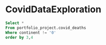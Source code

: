 # CovidDataExploration
```sql
Select *
From portfolio_project.covid_deaths
Where continent != '0' 
order by 3,4
``` 
